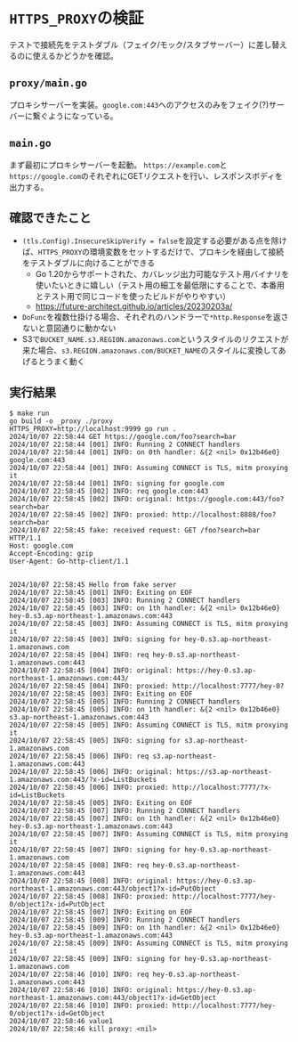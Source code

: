 # `HTTPS_PROXY`の検証
テストで接続先をテストダブル（フェイク/モック/スタブサーバー）に差し替えるのに使えるかどうかを確認。

## `proxy/main.go`
プロキシサーバーを実装。`google.com:443`へのアクセスのみをフェイク(?)サーバーに繋ぐようになっている。

## `main.go`
まず最初にプロキシサーバーを起動。
`https://example.com`と`https://google.com`のそれぞれにGETリクエストを行い、レスポンスボディを出力する。

## 確認できたこと
- `(tls.Config).InsecureSkipVerify = false`を設定する必要がある点を除けば、`HTTPS_PROXY`の環境変数をセットするだけで、プロキシを経由して接続をテストダブルに向けることができる
    - Go 1.20からサポートされた、カバレッジ出力可能なテスト用バイナリを使いたいときに嬉しい（テスト用の細工を最低限にすることで、本番用とテスト用で同じコードを使ったビルドがやりやすい）
    - https://future-architect.github.io/articles/20230203a/
- `DoFunc`を複数仕掛ける場合、それぞれのハンドラーで`*http.Response`を返さないと意図通りに動かない
- S3で`BUCKET_NAME.s3.REGION.amazonaws.com`というスタイルのリクエストが来た場合、`s3.REGION.amazonaws.com/BUCKET_NAME`のスタイルに変換してあげるとうまく動く

## 実行結果

```shell
$ make run
go build -o _proxy ./proxy
HTTPS_PROXY=http://localhost:9999 go run .
2024/10/07 22:58:44 GET https://google.com/foo?search=bar
2024/10/07 22:58:44 [001] INFO: Running 2 CONNECT handlers
2024/10/07 22:58:44 [001] INFO: on 0th handler: &{2 <nil> 0x12b46e0} google.com:443
2024/10/07 22:58:44 [001] INFO: Assuming CONNECT is TLS, mitm proxying it
2024/10/07 22:58:44 [001] INFO: signing for google.com
2024/10/07 22:58:45 [002] INFO: req google.com:443
2024/10/07 22:58:45 [002] INFO: original: https://google.com:443/foo?search=bar
2024/10/07 22:58:45 [002] INFO: proxied: http://localhost:8888/foo?search=bar
2024/10/07 22:58:45 fake: received request: GET /foo?search=bar HTTP/1.1
Host: google.com
Accept-Encoding: gzip
User-Agent: Go-http-client/1.1


2024/10/07 22:58:45 Hello from fake server
2024/10/07 22:58:45 [001] INFO: Exiting on EOF
2024/10/07 22:58:45 [003] INFO: Running 2 CONNECT handlers
2024/10/07 22:58:45 [003] INFO: on 1th handler: &{2 <nil> 0x12b46e0} hey-0.s3.ap-northeast-1.amazonaws.com:443
2024/10/07 22:58:45 [003] INFO: Assuming CONNECT is TLS, mitm proxying it
2024/10/07 22:58:45 [003] INFO: signing for hey-0.s3.ap-northeast-1.amazonaws.com
2024/10/07 22:58:45 [004] INFO: req hey-0.s3.ap-northeast-1.amazonaws.com:443
2024/10/07 22:58:45 [004] INFO: original: https://hey-0.s3.ap-northeast-1.amazonaws.com:443/
2024/10/07 22:58:45 [004] INFO: proxied: http://localhost:7777/hey-0?
2024/10/07 22:58:45 [003] INFO: Exiting on EOF
2024/10/07 22:58:45 [005] INFO: Running 2 CONNECT handlers
2024/10/07 22:58:45 [005] INFO: on 1th handler: &{2 <nil> 0x12b46e0} s3.ap-northeast-1.amazonaws.com:443
2024/10/07 22:58:45 [005] INFO: Assuming CONNECT is TLS, mitm proxying it
2024/10/07 22:58:45 [005] INFO: signing for s3.ap-northeast-1.amazonaws.com
2024/10/07 22:58:45 [006] INFO: req s3.ap-northeast-1.amazonaws.com:443
2024/10/07 22:58:45 [006] INFO: original: https://s3.ap-northeast-1.amazonaws.com:443/?x-id=ListBuckets
2024/10/07 22:58:45 [006] INFO: proxied: http://localhost:7777/?x-id=ListBuckets
2024/10/07 22:58:45 [005] INFO: Exiting on EOF
2024/10/07 22:58:45 [007] INFO: Running 2 CONNECT handlers
2024/10/07 22:58:45 [007] INFO: on 1th handler: &{2 <nil> 0x12b46e0} hey-0.s3.ap-northeast-1.amazonaws.com:443
2024/10/07 22:58:45 [007] INFO: Assuming CONNECT is TLS, mitm proxying it
2024/10/07 22:58:45 [007] INFO: signing for hey-0.s3.ap-northeast-1.amazonaws.com
2024/10/07 22:58:45 [008] INFO: req hey-0.s3.ap-northeast-1.amazonaws.com:443
2024/10/07 22:58:45 [008] INFO: original: https://hey-0.s3.ap-northeast-1.amazonaws.com:443/object1?x-id=PutObject
2024/10/07 22:58:45 [008] INFO: proxied: http://localhost:7777/hey-0/object1?x-id=PutObject
2024/10/07 22:58:45 [007] INFO: Exiting on EOF
2024/10/07 22:58:45 [009] INFO: Running 2 CONNECT handlers
2024/10/07 22:58:45 [009] INFO: on 1th handler: &{2 <nil> 0x12b46e0} hey-0.s3.ap-northeast-1.amazonaws.com:443
2024/10/07 22:58:45 [009] INFO: Assuming CONNECT is TLS, mitm proxying it
2024/10/07 22:58:45 [009] INFO: signing for hey-0.s3.ap-northeast-1.amazonaws.com
2024/10/07 22:58:46 [010] INFO: req hey-0.s3.ap-northeast-1.amazonaws.com:443
2024/10/07 22:58:46 [010] INFO: original: https://hey-0.s3.ap-northeast-1.amazonaws.com:443/object1?x-id=GetObject
2024/10/07 22:58:46 [010] INFO: proxied: http://localhost:7777/hey-0/object1?x-id=GetObject
2024/10/07 22:58:46 value1
2024/10/07 22:58:46 kill proxy: <nil>
```
